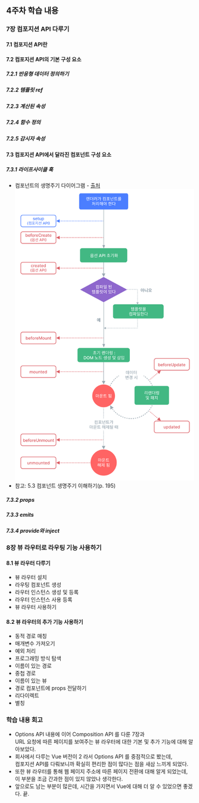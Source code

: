 ## 4주차 학습 내용

### 7장 컴포지션 API 다루기

#### 7.1 컴포지션 API란

#### 7.2 컴포지션 API의 기본 구성 요소
##### 7.2.1 반응형 데이터 정의하기
##### 7.2.2 템플릿 ref
##### 7.2.3 계산된 속성
##### 7.2.4 함수 정의
##### 7.2.5 감시자 속성

#### 7.3 컴포지션 API에서 달라진 컴포넌트 구성 요소
##### 7.3.1 라이프사이클 훅
- 컴포넌트의 생명주기 다이어그램 - [출처](https://ko.vuejs.org/guide/essentials/lifecycle)  
  <img src="./lifecycle._trByeii.png" width="500px" />  
- 참고: 5.3 컴포넌트 생명주기 이해하기\(p. 195\)  

##### 7.3.2 props
##### 7.3.3 emits
##### 7.3.4 provide와 inject

### 8장 뷰 라우터로 라우팅 기능 사용하기

#### 8.1 뷰 라우터 다루기
- 뷰 라우터 설치
- 라우팅 컴포넌트 생성
- 라우터 인스턴스 생성 및 등록
- 라우터 인스턴스 사용 등록
- 뷰 라우터 사용하기

#### 8.2 뷰 라우터의 추가 기능 사용하기
- 동적 경로 매칭
- 매개변수 가져오기
- 예외 처리
- 프로그래밍 방식 탐색
- 이름이 있는 경로
- 중첩 경로
- 이름이 있는 뷰
- 경로 컴포넌트에 props 전달하기
- 리다이렉트
- 별칭

### 학습 내용 회고
- Options API 내용에 이어 Composition API 를 다룬 7장과  
  URL 요청에 따른 페이지를 보여주는 뷰 라우터에 대한 기본 및 추가 기능에 대해 알아보았다.
- 회사에서 다루는 Vue 버전이 2 라서 Options API 를 중점적으로 봤는데,  
  컴포지션 API를 다뤄보니까 확실히 편리한 점이 많다는 점을 새삼 느끼게 되었다.
- 또한 뷰 라우터를 통해 웹 페이지 주소에 따른 페이지 전환에 대해 알게 되었는데,  
  이 부분을 조금 간과한 점이 있지 않았나 생각한다.
- 앞으로도 남는 부분이 많은데, 시간을 가지면서 Vue에 대해 더 알 수 있었으면 좋겠다.  끝.
